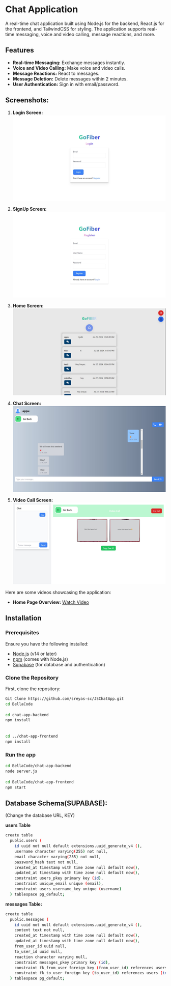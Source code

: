 # Chat Application

A real-time chat application built using Node.js for the backend, React.js for the frontend, and TailwindCSS for styling. The application supports real-time messaging, voice and video calling, message reactions, and more.

## Features

- **Real-time Messaging:** Exchange messages instantly.
- **Voice and Video Calling:** Make voice and video calls.
- **Message Reactions:** React to messages.
- **Message Deletion:** Delete messages within 2 minutes.
- **User Authentication:** Sign in with email/password.

## Screenshots:

1. **Login Screen:** 
   ![Login Screen](chat-app-frontend/src/assets/loginchat.jpg)
   
2. **SignUp Screen:** 
   ![SignUp Screen](chat-app-frontend/src/assets/registerchat.jpg)

3. **Home Screen:** 
   ![Home Screen](chat-app-frontend/src/assets/homechat.jpg)

5. **Chat Screen:** 
   ![Chat Screen](chat-app-frontend/src/assets/chatpagechat.jpg)

6. **Video Call Screen:** 
   ![Video Call Screen](chat-app-frontend/src/assets/VideoCall.jpg)



Here are some videos showcasing the application:
- **Home Page Overview:** [Watch Video](https://github.com/sreyas-sc/JSChatAPP/chat-app-frontend/src/assets/chatappjs.mp4)




## Installation

### Prerequisites

Ensure you have the following installed:

- [Node.js](https://nodejs.org/) (v14 or later)
- [npm](https://www.npmjs.com/) (comes with Node.js)
- [Supabase](https://supabase.com/) (for database and authentication)

### Clone the Repository

First, clone the repository:

```bash
Git Clone https://github.com/sreyas-sc/JSChatApp.git
cd BellaCode

cd chat-app-backend
npm install


cd ../chat-app-frontend
npm install

```

### Run the app

```bash
cd BellaCode/chat-app-backend
node server.js

cd BellaCode/chat-app-frontend
npm start
```

## Database Schema(SUPABASE):

(Change the database URL, KEY)

**users Table**

```bash
create table
  public.users (
    id uuid not null default extensions.uuid_generate_v4 (),
    username character varying(255) not null,
    email character varying(255) not null,
    password_hash text not null,
    created_at timestamp with time zone null default now(),
    updated_at timestamp with time zone null default now(),
    constraint users_pkey primary key (id),
    constraint unique_email unique (email),
    constraint users_username_key unique (username)
  ) tablespace pg_default;
```

**messages Table:**

```bash
create table
  public.messages (
    id uuid not null default extensions.uuid_generate_v4 (),
    content text not null,
    created_at timestamp with time zone null default now(),
    updated_at timestamp with time zone null default now(),
    from_user_id uuid null,
    to_user_id uuid null,
    reaction character varying null,
    constraint messages_pkey primary key (id),
    constraint fk_from_user foreign key (from_user_id) references users (id) on delete set null,
    constraint fk_to_user foreign key (to_user_id) references users (id) on delete set null
  ) tablespace pg_default;
```
